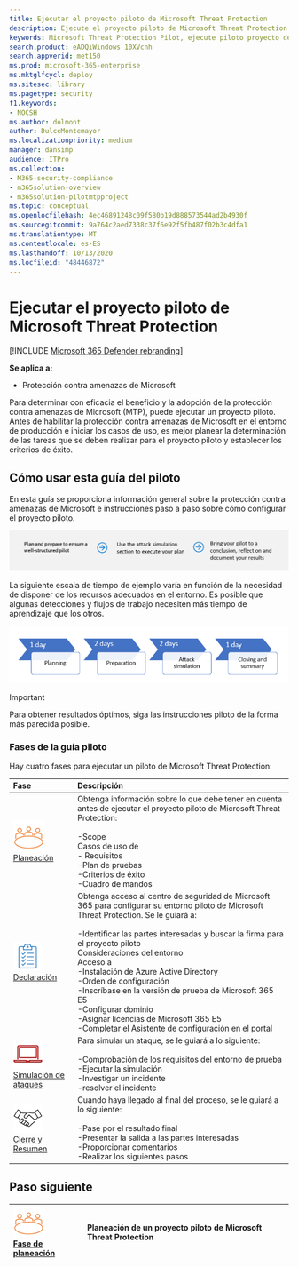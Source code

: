 ```yaml
---
title: Ejecutar el proyecto piloto de Microsoft Threat Protection
description: Ejecute el proyecto piloto de Microsoft Threat Protection en producción para determinar de forma eficaz las ventajas y la adopción de la protección contra amenazas de Microsoft (MTP).
keywords: Microsoft Threat Protection Pilot, ejecute piloto proyecto de Microsoft Threat Protection, evaluación de la protección contra amenazas de Microsoft en producción, Microsoft Threat Protection Pilot Project, Cyber Security, prevención persistente avanzada, seguridad empresarial, dispositivos, dispositivo, identidad, usuarios, datos, aplicaciones, incidentes, investigación automatizada y corrección, búsqueda avanzada
search.product: eADQiWindows 10XVcnh
search.appverid: met150
ms.prod: microsoft-365-enterprise
ms.mktglfcycl: deploy
ms.sitesec: library
ms.pagetype: security
f1.keywords:
- NOCSH
ms.author: dolmont
author: DulceMontemayor
ms.localizationpriority: medium
manager: dansimp
audience: ITPro
ms.collection:
- M365-security-compliance
- m365solution-overview
- m365solution-pilotmtpproject
ms.topic: conceptual
ms.openlocfilehash: 4ec46891248c09f580b19d888573544ad2b4930f
ms.sourcegitcommit: 9a764c2aed7338c37f6e92f5fb487f02b3c4dfa1
ms.translationtype: MT
ms.contentlocale: es-ES
ms.lasthandoff: 10/13/2020
ms.locfileid: "48446872"
---
```

# <a name="run-your-pilot-microsoft-threat-protection-project"></a>Ejecutar el proyecto piloto de Microsoft Threat Protection 

[!INCLUDE [Microsoft 365 Defender rebranding](../includes/microsoft-defender.md)]


**Se aplica a:**
- Protección contra amenazas de Microsoft

Para determinar con eficacia el beneficio y la adopción de la protección contra amenazas de Microsoft (MTP), puede ejecutar un proyecto piloto. Antes de habilitar la protección contra amenazas de Microsoft en el entorno de producción e iniciar los casos de uso, es mejor planear la determinación de las tareas que se deben realizar para el proyecto piloto y establecer los criterios de éxito. 


## <a name="how-to-use-this-pilot-playbook"></a>Cómo usar esta guía del piloto

En esta guía se proporciona información general sobre la protección contra amenazas de Microsoft e instrucciones paso a paso sobre cómo configurar el proyecto piloto. 

![Fases de la ejecución de un programa piloto de Microsoft Threat Protection](../../media/pilotphases.png)

La siguiente escala de tiempo de ejemplo varía en función de la necesidad de disponer de los recursos adecuados en el entorno. Es posible que algunas detecciones y flujos de trabajo necesiten más tiempo de aprendizaje que los otros.

![Línea de tiempo de ejemplo para ejecutar una prueba piloto de Microsoft Threat Protection](../../media/pilotimeline.png)

>[!IMPORTANT]
>Para obtener resultados óptimos, siga las instrucciones piloto de la forma más parecida posible.


### <a name="pilot-playbook-phases"></a>Fases de la guía piloto 

Hay cuatro fases para ejecutar un piloto de Microsoft Threat Protection:

|Fase | Descripción | 
|:-------|:-----|
| ![Planeación](../../media/mtp/plan.png)<br>[Planeación](mtp-pilot-plan.md)| Obtenga información sobre lo que debe tener en cuenta antes de ejecutar el proyecto piloto de Microsoft Threat Protection: <br><br>-Scope <br> Casos de uso de <br>- Requisitos <br>-Plan de pruebas <br> -Criterios de éxito <br> -Cuadro de mandos 
| ![Declaración](../../media/mtp/prep.png) <br>[Declaración](mtp-evaluation.md)|  Obtenga acceso al centro de seguridad de Microsoft 365 para configurar su entorno piloto de Microsoft Threat Protection. Se le guiará a:<br><br>-Identificar las partes interesadas y buscar la firma para el proyecto piloto <br> Consideraciones del entorno <br>Acceso a <br>-Instalación de Azure Active Directory <br> -Orden de configuración <br> -Inscríbase en la versión de prueba de Microsoft 365 E5 <br> -Configurar dominio <br>-Asignar licencias de Microsoft 365 E5 <br> -Completar el Asistente de configuración en el portal|
| ![Simulación de ataques](../../media/mtp/run-sim.png) <br>[Simulación de ataques](mtp-pilot-simulate.md) | Para simular un ataque, se le guiará a lo siguiente:<br><br>-Comprobación de los requisitos del entorno de prueba <br>-Ejecutar la simulación <br>-Investigar un incidente <br>-resolver el incidente 
| ![Cierre y Resumen](../../media/mtp/close.png) <br>[Cierre y Resumen](mtp-pilot-close.md) | Cuando haya llegado al final del proceso, se le guiará a lo siguiente:<br><br>-Pase por el resultado final<br>-Presentar la salida a las partes interesadas <br>-Proporcionar comentarios <br>-Realizar los siguientes pasos 

## <a name="next-step"></a>Paso siguiente
|![Fase de planeación](../../media/mtp/plan.png) <br>[Fase de planeación](mtp-pilot-plan.md) | Planeación de un proyecto piloto de Microsoft Threat Protection 
|:-------|:-----|
